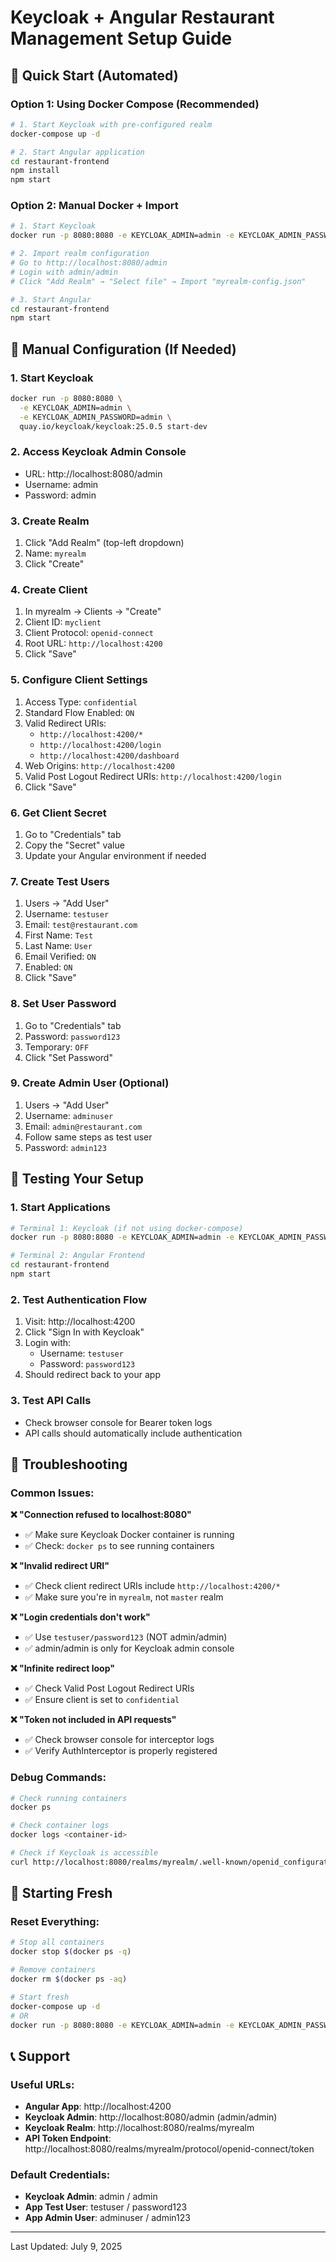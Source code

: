 # Keycloak + Angular Restaurant Management Setup Guide

## 🚀 Quick Start (Automated)

### Option 1: Using Docker Compose (Recommended)
```bash
# 1. Start Keycloak with pre-configured realm
docker-compose up -d

# 2. Start Angular application
cd restaurant-frontend
npm install
npm start
```

### Option 2: Manual Docker + Import
```bash
# 1. Start Keycloak
docker run -p 8080:8080 -e KEYCLOAK_ADMIN=admin -e KEYCLOAK_ADMIN_PASSWORD=admin quay.io/keycloak/keycloak:25.0.5 start-dev

# 2. Import realm configuration
# Go to http://localhost:8080/admin
# Login with admin/admin
# Click "Add Realm" → "Select file" → Import "myrealm-config.json"

# 3. Start Angular
cd restaurant-frontend
npm start
```

## 🔧 Manual Configuration (If Needed)

### 1. Start Keycloak
```bash
docker run -p 8080:8080 \
  -e KEYCLOAK_ADMIN=admin \
  -e KEYCLOAK_ADMIN_PASSWORD=admin \
  quay.io/keycloak/keycloak:25.0.5 start-dev
```

### 2. Access Keycloak Admin Console
- URL: http://localhost:8080/admin
- Username: admin
- Password: admin

### 3. Create Realm
1. Click "Add Realm" (top-left dropdown)
2. Name: `myrealm`
3. Click "Create"

### 4. Create Client
1. In myrealm → Clients → "Create"
2. Client ID: `myclient`
3. Client Protocol: `openid-connect`
4. Root URL: `http://localhost:4200`
5. Click "Save"

### 5. Configure Client Settings
1. Access Type: `confidential`
2. Standard Flow Enabled: `ON`
3. Valid Redirect URIs:
   - `http://localhost:4200/*`
   - `http://localhost:4200/login`
   - `http://localhost:4200/dashboard`
4. Web Origins: `http://localhost:4200`
5. Valid Post Logout Redirect URIs: `http://localhost:4200/login`
6. Click "Save"

### 6. Get Client Secret
1. Go to "Credentials" tab
2. Copy the "Secret" value
3. Update your Angular environment if needed

### 7. Create Test Users
1. Users → "Add User"
2. Username: `testuser`
3. Email: `test@restaurant.com`
4. First Name: `Test`
5. Last Name: `User`
6. Email Verified: `ON`
7. Enabled: `ON`
8. Click "Save"

### 8. Set User Password
1. Go to "Credentials" tab
2. Password: `password123`
3. Temporary: `OFF`
4. Click "Set Password"

### 9. Create Admin User (Optional)
1. Users → "Add User"
2. Username: `adminuser`
3. Email: `admin@restaurant.com`
4. Follow same steps as test user
5. Password: `admin123`

## 📱 Testing Your Setup

### 1. Start Applications
```bash
# Terminal 1: Keycloak (if not using docker-compose)
docker run -p 8080:8080 -e KEYCLOAK_ADMIN=admin -e KEYCLOAK_ADMIN_PASSWORD=admin quay.io/keycloak/keycloak:25.0.5 start-dev

# Terminal 2: Angular Frontend
cd restaurant-frontend
npm start
```

### 2. Test Authentication Flow
1. Visit: http://localhost:4200
2. Click "Sign In with Keycloak"
3. Login with:
   - Username: `testuser`
   - Password: `password123`
4. Should redirect back to your app

### 3. Test API Calls
- Check browser console for Bearer token logs
- API calls should automatically include authentication

## 🐛 Troubleshooting

### Common Issues:

**❌ "Connection refused to localhost:8080"**
- ✅ Make sure Keycloak Docker container is running
- ✅ Check: `docker ps` to see running containers

**❌ "Invalid redirect URI"**
- ✅ Check client redirect URIs include `http://localhost:4200/*`
- ✅ Make sure you're in `myrealm`, not `master` realm

**❌ "Login credentials don't work"**
- ✅ Use `testuser/password123` (NOT admin/admin)
- ✅ admin/admin is only for Keycloak admin console

**❌ "Infinite redirect loop"**
- ✅ Check Valid Post Logout Redirect URIs
- ✅ Ensure client is set to `confidential`

**❌ "Token not included in API requests"**
- ✅ Check browser console for interceptor logs
- ✅ Verify AuthInterceptor is properly registered

### Debug Commands:
```bash
# Check running containers
docker ps

# Check container logs
docker logs <container-id>

# Check if Keycloak is accessible
curl http://localhost:8080/realms/myrealm/.well-known/openid_configuration
```

## 🔄 Starting Fresh

### Reset Everything:
```bash
# Stop all containers
docker stop $(docker ps -q)

# Remove containers
docker rm $(docker ps -aq)

# Start fresh
docker-compose up -d
# OR
docker run -p 8080:8080 -e KEYCLOAK_ADMIN=admin -e KEYCLOAK_ADMIN_PASSWORD=admin quay.io/keycloak/keycloak:25.0.5 start-dev
```

## 📞 Support

### Useful URLs:
- **Angular App**: http://localhost:4200
- **Keycloak Admin**: http://localhost:8080/admin (admin/admin)
- **Keycloak Realm**: http://localhost:8080/realms/myrealm
- **API Token Endpoint**: http://localhost:8080/realms/myrealm/protocol/openid-connect/token

### Default Credentials:
- **Keycloak Admin**: admin / admin
- **App Test User**: testuser / password123
- **App Admin User**: adminuser / admin123

---
Last Updated: July 9, 2025
